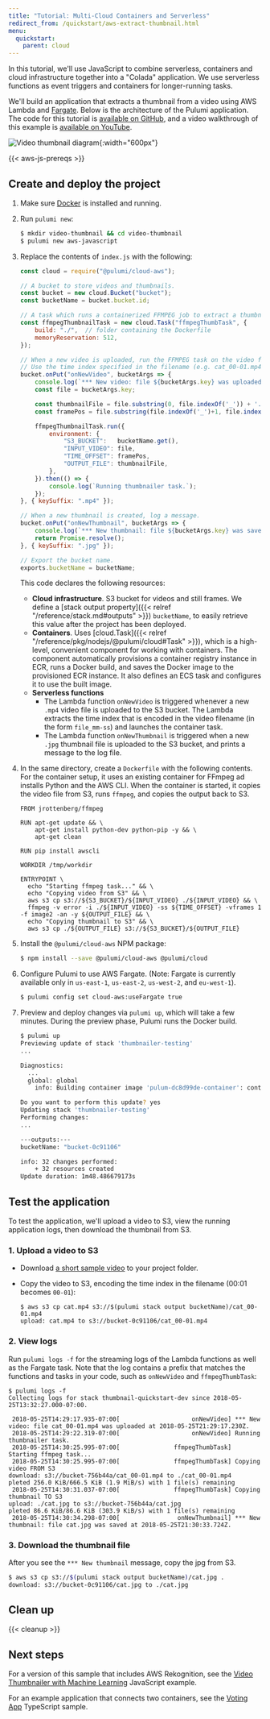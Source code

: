 ```yaml
---
title: "Tutorial: Multi-Cloud Containers and Serverless"
redirect_from: /quickstart/aws-extract-thumbnail.html
menu:
  quickstart:
    parent: cloud
---
```


In this tutorial, we'll use JavaScript to combine serverless, containers and cloud infrastructure together into a
"Colada" application. We use serverless functions as event triggers and containers for longer-running tasks.

We'll build an application that extracts a thumbnail from a video using AWS Lambda and
[Fargate](https://aws.amazon.com/fargate/). Below is the architecture of the Pulumi application. The
code for this tutorial is [available on GitHub](https://github.com/pulumi/examples/tree/master/cloud-js-thumbnailer),
and a video walkthrough of this example is [available on YouTube](https://www.youtube.com/watch?v=Bofmh1qnNSE).

![Video thumbnail diagram](/images/quickstart/video-thumbnail-diagram.png){:width="600px"}

{{< aws-js-prereqs >}}

## Create and deploy the project

1.  Make sure [Docker](https://docs.docker.com/install/) is installed and running.

1.  Run `pulumi new`:

    ```bash
    $ mkdir video-thumbnail && cd video-thumbnail
    $ pulumi new aws-javascript
    ```

1.  Replace the contents of `index.js` with the following:

    ```js
    const cloud = require("@pulumi/cloud-aws");

    // A bucket to store videos and thumbnails.
    const bucket = new cloud.Bucket("bucket");
    const bucketName = bucket.bucket.id;

    // A task which runs a containerized FFMPEG job to extract a thumbnail image.
    const ffmpegThumbnailTask = new cloud.Task("ffmpegThumbTask", {
        build: "./",  // folder containing the Dockerfile
        memoryReservation: 512,
    });

    // When a new video is uploaded, run the FFMPEG task on the video file.
    // Use the time index specified in the filename (e.g. cat_00-01.mp4 uses timestamp 00:01)
    bucket.onPut("onNewVideo", bucketArgs => {
        console.log(`*** New video: file ${bucketArgs.key} was uploaded at ${bucketArgs.eventTime}.`);
        const file = bucketArgs.key;

        const thumbnailFile = file.substring(0, file.indexOf('_')) + '.jpg';
        const framePos = file.substring(file.indexOf('_')+1, file.indexOf('.')).replace('-',':');

        ffmpegThumbnailTask.run({
            environment: {
                "S3_BUCKET":   bucketName.get(),
                "INPUT_VIDEO": file,
                "TIME_OFFSET": framePos,
                "OUTPUT_FILE": thumbnailFile,
            },
        }).then(() => {
            console.log(`Running thumbnailer task.`);
        });
    }, { keySuffix: ".mp4" });

    // When a new thumbnail is created, log a message.
    bucket.onPut("onNewThumbnail", bucketArgs => {
        console.log(`*** New thumbnail: file ${bucketArgs.key} was saved at ${bucketArgs.eventTime}.`);
        return Promise.resolve();
    }, { keySuffix: ".jpg" });

    // Export the bucket name.
    exports.bucketName = bucketName;
    ```

    This code declares the following resources:

    - **Cloud infrastructure**. S3 bucket for videos and still frames. We define a [stack output property]({{< relref "/reference/stack.md#outputs" >}}) `bucketName`, to easily retrieve this value after the project has been deployed.
    - **Containers**. Uses [cloud.Task]({{< relref "/reference/pkg/nodejs/@pulumi/cloud#Task" >}}), which is a high-level, convenient component for working with containers. The component automatically provisions a container registry instance in ECR, runs a Docker build, and saves the Docker image to the provisioned ECR instance. It also defines an ECS task and configures it to use the built image.
    - **Serverless functions**
      - The Lambda function `onNewVideo` is triggered whenever a new `.mp4` video file is uploaded to the S3 bucket. The Lambda extracts the time index that is encoded in the video filename (in the form `file_mm-ss`) and launches the container task.
      - The Lambda function `onNewThumbnail` is triggered when a new `.jpg` thumbnail file is uploaded to the S3 bucket, and prints a message to the log file.

1.  In the same directory, create a `Dockerfile` with the following contents. For the container setup, it uses an existing container for FFmpeg ad installs Python and the AWS CLI. When the container is started, it copies the video file from S3, runs `ffmpeg`, and copies the output back to S3.

    ```docker
    FROM jrottenberg/ffmpeg

    RUN apt-get update && \
        apt-get install python-dev python-pip -y && \
        apt-get clean

    RUN pip install awscli

    WORKDIR /tmp/workdir

    ENTRYPOINT \
      echo "Starting ffmpeg task..." && \
      echo "Copying video from S3" && \
      aws s3 cp s3://${S3_BUCKET}/${INPUT_VIDEO} ./${INPUT_VIDEO} && \
      ffmpeg -v error -i ./${INPUT_VIDEO} -ss ${TIME_OFFSET} -vframes 1 -f image2 -an -y ${OUTPUT_FILE} && \
      echo "Copying thumbnail to S3" && \
      aws s3 cp ./${OUTPUT_FILE} s3://${S3_BUCKET}/${OUTPUT_FILE}
    ```

1.  Install the `@pulumi/cloud-aws` NPM package:

    ```bash
    $ npm install --save @pulumi/cloud-aws @pulumi/cloud
    ```

1.  Configure Pulumi to use AWS Fargate. (Note: Fargate is currently available only in `us-east-1`, `us-east-2`, `us-west-2`, and `eu-west-1`).

    ```bash
    $ pulumi config set cloud-aws:useFargate true
    ```

1.  Preview and deploy changes via `pulumi up`, which will take a few minutes. During the preview phase, Pulumi runs the Docker build. 

    ```bash
    $ pulumi up
    Previewing update of stack 'thumbnailer-testing'
    ...

    Diagnostics:
      ...
      global: global
        info: Building container image 'pulum-dc8d99de-container': context=./docker-ffmpeg-thumb
    
    Do you want to perform this update? yes
    Updating stack 'thumbnailer-testing'
    Performing changes:
    ...

    ---outputs:---
    bucketName: "bucket-0c91106"

    info: 32 changes performed:
        + 32 resources created
    Update duration: 1m48.486679173s
    ```

## Test the application

To test the application, we'll upload a video to S3, view the running application logs, then download the thumbnail from S3.

### 1. Upload a video to S3

-  Download [a short sample video](https://github.com/pulumi/examples/blob/master/cloud-js-thumbnailer/sample/cat.mp4?raw=true) to your project folder.

-  Copy the video to S3, encoding the time index in the filename (00:01 becomes `00-01`):

    ```
    $ aws s3 cp cat.mp4 s3://$(pulumi stack output bucketName)/cat_00-01.mp4
    upload: cat.mp4 to s3://bucket-0c91106/cat_00-01.mp4
    ```

### 2. View logs 

Run `pulumi logs -f` for the streaming logs of the Lambda functions as well as the Fargate task. Note that the log contains a prefix that matches the functions and tasks in your code, such as `onNewVideo` and `ffmpegThumbTask`:

```
$ pulumi logs -f
Collecting logs for stack thumbnail-quickstart-dev since 2018-05-25T13:32:27.000-07:00.

 2018-05-25T14:29:17.935-07:00[                    onNewVideo] *** New video: file cat_00-01.mp4 was uploaded at 2018-05-25T21:29:17.230Z.
 2018-05-25T14:29:22.319-07:00[                    onNewVideo] Running thumbnailer task.
 2018-05-25T14:30:25.995-07:00[               ffmpegThumbTask] Starting ffmpeg task...
 2018-05-25T14:30:25.995-07:00[               ffmpegThumbTask] Copying video FROM S3
download: s3://bucket-756b44a/cat_00-01.mp4 to ./cat_00-01.mp4    pleted 256.0 KiB/666.5 KiB (1.9 MiB/s) with 1 file(s) remaining
 2018-05-25T14:30:31.037-07:00[               ffmpegThumbTask] Copying thumbnail TO S3
upload: ./cat.jpg to s3://bucket-756b44a/cat.jpg                  pleted 86.6 KiB/86.6 KiB (303.9 KiB/s) with 1 file(s) remaining
 2018-05-25T14:30:34.298-07:00[                onNewThumbnail] *** New thumbnail: file cat.jpg was saved at 2018-05-25T21:30:33.724Z.
```

### 3. Download the thumbnail file

After you see the `*** New thumbnail` message, copy the jpg from S3. 

```bash
$ aws s3 cp s3://$(pulumi stack output bucketName)/cat.jpg .
download: s3://bucket-0c91106/cat.jpg to ./cat.jpg            
```

## Clean up

{{< cleanup >}}

## Next steps

For a version of this sample that includes AWS Rekognition, see the [Video Thumbnailer with Machine Learning](https://github.com/pulumi/examples/tree/master/cloud-js-thumbnailer-machine-learning) JavaScript example.

For an example application that connects two containers, see the [Voting App](https://github.com/pulumi/examples/tree/master/cloud-ts-voting-app) TypeScript sample.
